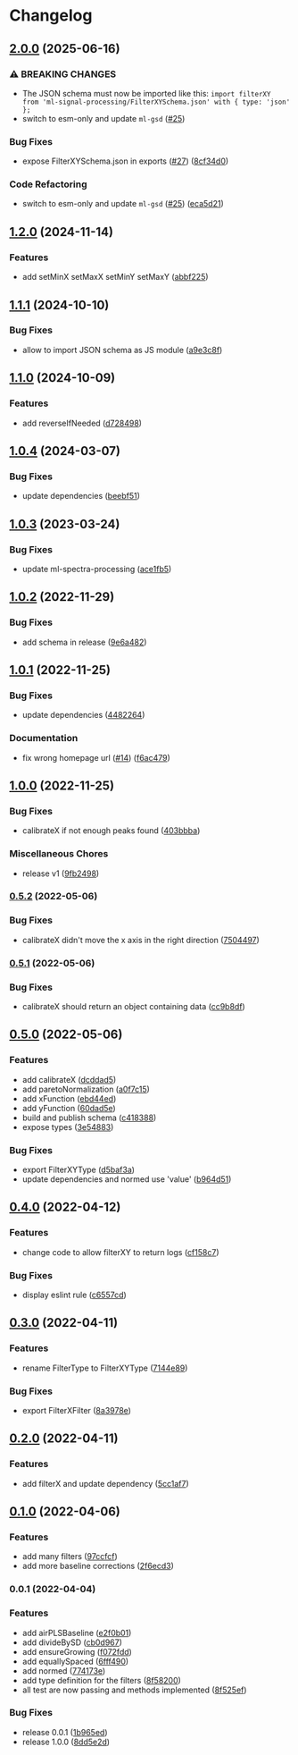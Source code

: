 # Changelog

## [2.0.0](https://github.com/mljs/signal-processing/compare/v1.2.0...v2.0.0) (2025-06-16)


### ⚠ BREAKING CHANGES

* The JSON schema must now be imported like this: `import filterXY from 'ml-signal-processing/FilterXYSchema.json' with { type: 'json' };`
* switch to esm-only and update `ml-gsd` ([#25](https://github.com/mljs/signal-processing/issues/25))

### Bug Fixes

* expose FilterXYSchema.json in exports ([#27](https://github.com/mljs/signal-processing/issues/27)) ([8cf34d0](https://github.com/mljs/signal-processing/commit/8cf34d00c000c9468c2241b4c56ac6aba0fb2fe8))


### Code Refactoring

* switch to esm-only and update `ml-gsd` ([#25](https://github.com/mljs/signal-processing/issues/25)) ([eca5d21](https://github.com/mljs/signal-processing/commit/eca5d2119d6cc1e2da59549d6ec94ec8bd169a31))

## [1.2.0](https://github.com/mljs/signal-processing/compare/v1.1.1...v1.2.0) (2024-11-14)


### Features

* add setMinX setMaxX setMinY setMaxY ([abbf225](https://github.com/mljs/signal-processing/commit/abbf225b0345165d06a9d927187928cbeda64ebb))

## [1.1.1](https://github.com/mljs/signal-processing/compare/v1.1.0...v1.1.1) (2024-10-10)


### Bug Fixes

* allow to import JSON schema as JS module ([a9e3c8f](https://github.com/mljs/signal-processing/commit/a9e3c8fda3377541291a2c555c343c41329b3fac))

## [1.1.0](https://github.com/mljs/signal-processing/compare/v1.0.4...v1.1.0) (2024-10-09)


### Features

* add reverseIfNeeded ([d728498](https://github.com/mljs/signal-processing/commit/d72849801e96423d12446399f674aa7271bf11ef))

## [1.0.4](https://github.com/mljs/signal-processing/compare/v1.0.3...v1.0.4) (2024-03-07)


### Bug Fixes

* update dependencies ([beebf51](https://github.com/mljs/signal-processing/commit/beebf515833c149c78c8574ac8abf8fa4eb0d300))

## [1.0.3](https://github.com/mljs/signal-processing/compare/v1.0.2...v1.0.3) (2023-03-24)


### Bug Fixes

* update ml-spectra-processing ([ace1fb5](https://github.com/mljs/signal-processing/commit/ace1fb5fbad5d2557c789e3144ac78846db1bb0e))

## [1.0.2](https://github.com/mljs/signal-processing/compare/v1.0.1...v1.0.2) (2022-11-29)


### Bug Fixes

* add schema in release ([9e6a482](https://github.com/mljs/signal-processing/commit/9e6a482c05aa006b6a3665c01fdb66fd36084901))

## [1.0.1](https://github.com/mljs/signal-processing/compare/v1.0.0...v1.0.1) (2022-11-25)


### Bug Fixes

* update dependencies ([4482264](https://github.com/mljs/signal-processing/commit/4482264acec13d100b48b8db320b8a73ef3aa846))


### Documentation

* fix wrong homepage url ([#14](https://github.com/mljs/signal-processing/issues/14)) ([f6ac479](https://github.com/mljs/signal-processing/commit/f6ac479465e3f9c4d96ee1eb3f388067563ddf51))

## [1.0.0](https://github.com/mljs/signal-processing/compare/v0.5.2...v1.0.0) (2022-11-25)


### Bug Fixes

* calibrateX if not enough peaks found ([403bbba](https://github.com/mljs/signal-processing/commit/403bbba2445e5a7eb9155785591ac2e999d4ec8e))


### Miscellaneous Chores

* release v1 ([9fb2498](https://github.com/mljs/signal-processing/commit/9fb249883f526a8ae0171d2eb0c8bbcd479a3aa1))

### [0.5.2](https://github.com/mljs/signal-processing/compare/v0.5.1...v0.5.2) (2022-05-06)


### Bug Fixes

* calibrateX didn't move the x axis in the right direction ([7504497](https://github.com/mljs/signal-processing/commit/7504497ae653da1022f7e0b9f752e6d41b4e59c7))

### [0.5.1](https://github.com/mljs/signal-processing/compare/v0.5.0...v0.5.1) (2022-05-06)


### Bug Fixes

* calibrateX should return an object containing data ([cc9b8df](https://github.com/mljs/signal-processing/commit/cc9b8df168edc6ed3849b813c9d98009a1d2a996))

## [0.5.0](https://github.com/mljs/signal-processing/compare/v0.4.0...v0.5.0) (2022-05-06)


### Features

* add calibrateX ([dcddad5](https://github.com/mljs/signal-processing/commit/dcddad586782459272a5bba1389ffdeca7c1b961))
* add paretoNormalization ([a0f7c15](https://github.com/mljs/signal-processing/commit/a0f7c156cf1902bbece19f1a6e7d94a28c8b8c4f))
* add xFunction ([ebd44ed](https://github.com/mljs/signal-processing/commit/ebd44ed3e680772c26f86efb5bdb431bd7d76f4c))
* add yFunction ([60dad5e](https://github.com/mljs/signal-processing/commit/60dad5e098e16c81c19b7e29e279053be2d92147))
* build and publish schema ([c418388](https://github.com/mljs/signal-processing/commit/c4183887ba5bf072f5401c69f6c5fd444950efb2))
* expose types ([3e54883](https://github.com/mljs/signal-processing/commit/3e54883d04beb48e0dd0c34ca97a9ecc318a3b08))


### Bug Fixes

* export FilterXYType ([d5baf3a](https://github.com/mljs/signal-processing/commit/d5baf3a7a6d94884b53497100b852bb02b6076f8))
* update dependencies and normed use 'value' ([b964d51](https://github.com/mljs/signal-processing/commit/b964d51b36d31f17c64796350b338cb9aea9f911))

## [0.4.0](https://github.com/mljs/signal-processing/compare/v0.3.0...v0.4.0) (2022-04-12)


### Features

* change code to allow filterXY to return logs ([cf158c7](https://github.com/mljs/signal-processing/commit/cf158c702c459254818f331362b671abd1a9b34d))


### Bug Fixes

* display eslint rule ([c6557cd](https://github.com/mljs/signal-processing/commit/c6557cd464af45d2a3300e40b0fd3139724ae094))

## [0.3.0](https://github.com/mljs/signal-processing/compare/v0.2.0...v0.3.0) (2022-04-11)


### Features

* rename FilterType to FilterXYType ([7144e89](https://github.com/mljs/signal-processing/commit/7144e89e2102ed4b5a636a4a90617640964b4a62))


### Bug Fixes

* export FilterXFilter ([8a3978e](https://github.com/mljs/signal-processing/commit/8a3978e67b7575c2cd1c0cf70fb59c6c57b5e7d6))

## [0.2.0](https://github.com/mljs/signal-processing/compare/v0.1.0...v0.2.0) (2022-04-11)


### Features

* add filterX and update dependency ([5cc1af7](https://github.com/mljs/signal-processing/commit/5cc1af7d761ebe535e0fbad353b91c5f4ceee1a3))

## [0.1.0](https://github.com/mljs/signal-processing/compare/v0.0.1...v0.1.0) (2022-04-06)


### Features

* add many filters ([97ccfcf](https://github.com/mljs/signal-processing/commit/97ccfcffbbcbf36a6b215e47762a11613ac77bc9))
* add more baseline corrections ([2f6ecd3](https://github.com/mljs/signal-processing/commit/2f6ecd309762a77442e800b33c12af39176833ab))

### 0.0.1 (2022-04-04)


### Features

* add airPLSBaseline ([e2f0b01](https://github.com/mljs/signal-processing/commit/e2f0b01b154995404bb1700014f4ffef143ce4bd))
* add divideBySD ([cb0d967](https://github.com/mljs/signal-processing/commit/cb0d967d907f864e68fbc2ce3983275a57003180))
* add ensureGrowing ([f072fdd](https://github.com/mljs/signal-processing/commit/f072fdd0907ace42cdc7652d8f40978f373261ca))
* add equallySpaced ([6fff490](https://github.com/mljs/signal-processing/commit/6fff490aa4ee2ea0bec4aec68c0d79e11efb8cab))
* add normed ([774173e](https://github.com/mljs/signal-processing/commit/774173e9a0751d7fca2ee398afca77e914b73af5))
* add type definition for the filters ([8f58200](https://github.com/mljs/signal-processing/commit/8f58200034195b79113d2d67a5f5802e7457992b))
* all test are now passing and methods implemented ([8f525ef](https://github.com/mljs/signal-processing/commit/8f525ef9cd5f548b8b5cd14ae06b6877a0e9ff21))


### Bug Fixes

* release 0.0.1 ([1b965ed](https://github.com/mljs/signal-processing/commit/1b965ed872b96424a8a61c0dcb833e4723bfbac2))
* release 1.0.0 ([8dd5e2d](https://github.com/mljs/signal-processing/commit/8dd5e2d3e7706d7091a3e0bb85bd8c0b24b9935f))
